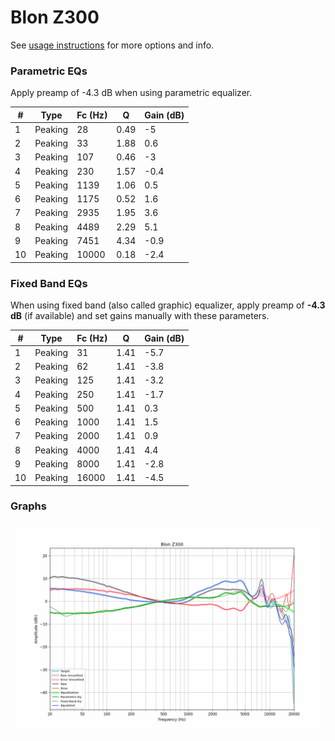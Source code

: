 # Blon Z300
See [usage instructions](https://github.com/jaakkopasanen/AutoEq#usage) for more options and info.

### Parametric EQs
Apply preamp of -4.3 dB when using parametric equalizer.

|   # | Type    |   Fc (Hz) |    Q |   Gain (dB) |
|-----|---------|-----------|------|-------------|
|   1 | Peaking |        28 | 0.49 |        -5   |
|   2 | Peaking |        33 | 1.88 |         0.6 |
|   3 | Peaking |       107 | 0.46 |        -3   |
|   4 | Peaking |       230 | 1.57 |        -0.4 |
|   5 | Peaking |      1139 | 1.06 |         0.5 |
|   6 | Peaking |      1175 | 0.52 |         1.6 |
|   7 | Peaking |      2935 | 1.95 |         3.6 |
|   8 | Peaking |      4489 | 2.29 |         5.1 |
|   9 | Peaking |      7451 | 4.34 |        -0.9 |
|  10 | Peaking |     10000 | 0.18 |        -2.4 |

### Fixed Band EQs
When using fixed band (also called graphic) equalizer, apply preamp of **-4.3 dB** (if available) and set gains manually with these parameters.

|   # | Type    |   Fc (Hz) |    Q |   Gain (dB) |
|-----|---------|-----------|------|-------------|
|   1 | Peaking |        31 | 1.41 |        -5.7 |
|   2 | Peaking |        62 | 1.41 |        -3.8 |
|   3 | Peaking |       125 | 1.41 |        -3.2 |
|   4 | Peaking |       250 | 1.41 |        -1.7 |
|   5 | Peaking |       500 | 1.41 |         0.3 |
|   6 | Peaking |      1000 | 1.41 |         1.5 |
|   7 | Peaking |      2000 | 1.41 |         0.9 |
|   8 | Peaking |      4000 | 1.41 |         4.4 |
|   9 | Peaking |      8000 | 1.41 |        -2.8 |
|  10 | Peaking |     16000 | 1.41 |        -4.5 |

### Graphs
![](./Blon%20Z300.png)
